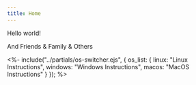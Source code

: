 ```yaml
---
title: Home
---
```


Hello world!

And Friends & Family & Others

<%- include("../partials/os-switcher.ejs", {
  os_list: {
    linux: "Linux Instructions",
    windows: "Windows Instructions",
    macos: "MacOS Instructions"
  }
}); %>
